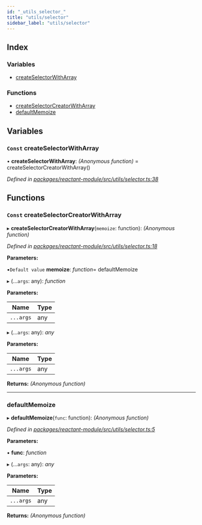 ```yaml
---
id: "_utils_selector_"
title: "utils/selector"
sidebar_label: "utils/selector"
---
```


## Index

### Variables

* [createSelectorWithArray](_utils_selector_.md#const-createselectorwitharray)

### Functions

* [createSelectorCreatorWithArray](_utils_selector_.md#const-createselectorcreatorwitharray)
* [defaultMemoize](_utils_selector_.md#defaultmemoize)

## Variables

### `Const` createSelectorWithArray

• **createSelectorWithArray**: *(Anonymous function)* = createSelectorCreatorWithArray()

*Defined in [packages/reactant-module/src/utils/selector.ts:38](https://github.com/unadlib/reactant/blob/5a9891fd/packages/reactant-module/src/utils/selector.ts#L38)*

## Functions

### `Const` createSelectorCreatorWithArray

▸ **createSelectorCreatorWithArray**(`memoize`: function): *(Anonymous function)*

*Defined in [packages/reactant-module/src/utils/selector.ts:18](https://github.com/unadlib/reactant/blob/5a9891fd/packages/reactant-module/src/utils/selector.ts#L18)*

**Parameters:**

▪`Default value`  **memoize**: *function*= defaultMemoize

▸ (...`args`: any): *function*

**Parameters:**

Name | Type |
------ | ------ |
`...args` | any |

▸ (...`args`: any): *any*

**Parameters:**

Name | Type |
------ | ------ |
`...args` | any |

**Returns:** *(Anonymous function)*

___

###  defaultMemoize

▸ **defaultMemoize**(`func`: function): *(Anonymous function)*

*Defined in [packages/reactant-module/src/utils/selector.ts:5](https://github.com/unadlib/reactant/blob/5a9891fd/packages/reactant-module/src/utils/selector.ts#L5)*

**Parameters:**

▪ **func**: *function*

▸ (...`args`: any): *any*

**Parameters:**

Name | Type |
------ | ------ |
`...args` | any |

**Returns:** *(Anonymous function)*
